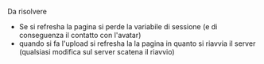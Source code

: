 Da risolvere   

- Se si refresha la pagina si perde la variabile di sessione (e di conseguenza il contatto con l'avatar)
- quando si fa l'upload si refresha la la pagina in quanto si riavvia il server (qualsiasi modifica sul server scatena il riavvio)
